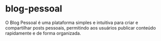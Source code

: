 # blog-pessoal
O Blog Pessoal é uma plataforma simples e intuitiva para criar e compartilhar posts pessoais, permitindo aos usuários publicar conteúdo rapidamente e de forma organizada.
